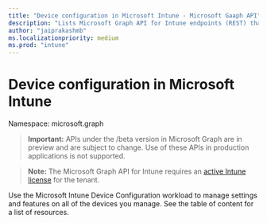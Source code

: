 ```yaml
---
title: "Device configuration in Microsoft Intune - Microsoft Gaaph API"
description: "Lists Microsoft Graph API for Intune endpoints (REST) that define configure devices for a tenant organization."
author: "jaiprakashmb"
ms.localizationpriority: medium
ms.prod: "intune"
---
```


# Device configuration in Microsoft Intune

Namespace: microsoft.graph

> **Important:** APIs under the /beta version in Microsoft Graph are in preview and are subject to change. Use of these APIs in production applications is not supported.

> **Note:** The Microsoft Graph API for Intune requires an [active Intune license](https://go.microsoft.com/fwlink/?linkid=839381) for the tenant.

Use the Microsoft Intune Device Configuration workload to manage settings and features on all of the devices you manage. See the table of content for a list of resources.
